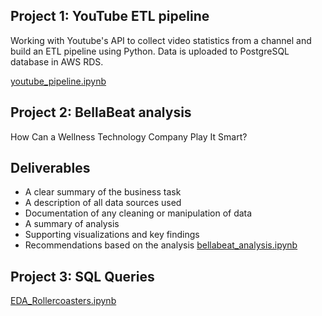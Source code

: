 ## Project 1: YouTube ETL pipeline
Working with Youtube's API to collect video statistics from a channel and build an ETL pipeline using Python.
Data is uploaded to PostgreSQL database in AWS RDS.

[youtube_pipeline.ipynb](https://github.com/RadoslawJDA/Portfolio/blob/main/YouTube-pipeline/youtube_pipeline.ipynb)


## Project 2: BellaBeat analysis
How Can a Wellness Technology Company Play It Smart?
## Deliverables
- A clear summary of the business task
- A description of all data sources used
- Documentation of any cleaning or manipulation of data
- A summary of analysis
- Supporting visualizations and key findings
- Recommendations based on the analysis
[bellabeat_analysis.ipynb](https://github.com/RadoslawJDA/Portfolio/blob/main/BellaBeat_analysis/bellabeat_analysis.ipynb)

## Project 3: SQL Queries
[EDA_Rollercoasters.ipynb](https://github.com/RadoslawJDA/Portfolio/blob/main/Rollercoaster-EDA/EDA_Rollercoasters.ipynb)
